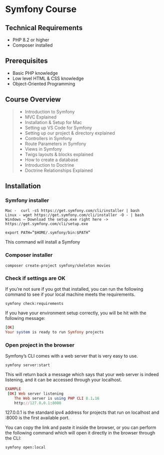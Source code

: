 # Symfony Course

## Technical Requirements
- PHP 8.2 or higher
- Composer installed

## Prerequisites
- Basic PHP knowledge <br>
- Low level HTML & CSS knowledge <br>
- Object-Oriented Programming <br>

## Course Overview

> - Introduction to Symfony
> - MVC Explained
> - Installation & Setup for Mac
> - Setting up VS Code for Symfony
> - Setting up our project & directory explained
> - Controllers in Symfony
> - Route Parameters in Symfony
> - Views in Symfony
> - Twigs layouts & blocks explained
> - How to create a database
> - Introduction to Doctrine
> - Doctrine Relationships Explained


## Installation


### **Symfony installer** <br>
```
Mac -  curl -sS https://get.symfony.com/cli/installer | bash
Linux - wget https://get.symfony.com/cli/installer -O - | bash
Windows – Download the setup.exe right here -> https://get.symfony.com/cli/setup.exe
```

```
export PATH=”$HOME/.symfony/bin:$PATH”
```


This command will install a Symfony

### **Composer installer** <br>
```
composer create-project symfony/skeleton movies
```

### **Check if settings are OK** <br>

If you’re not sure if you got that installed, you can run the following command to see if your local machine meets the requirements.
```
symfony check:requirements
```

If you have your environment setup correctly, you will be hit with the following message:
```ruby
[OK]
Your system is ready to run Symfony projects
```

### Open project in the browser
Symfony’s CLI comes with a web server that is very easy to use. 
```
symfony server:start 
```

This will return back a message which says that your web server is indeed listening, and it can be accessed through your localhost. 

```ruby 
EXAMPLE
 [OK] Web server listening
 	The Web server is using PHP CLI 8.1.16	
	http://127.0.0.1:8000     
```

127.0.0.1 is the standard ipv4 address for projects that run on localhost and :8000 is the first available port.

You can copy the link and paste it inside the browser, or you can perform the following command which will open it directly in the browser through the CLI:
```
symfony open:local
```
